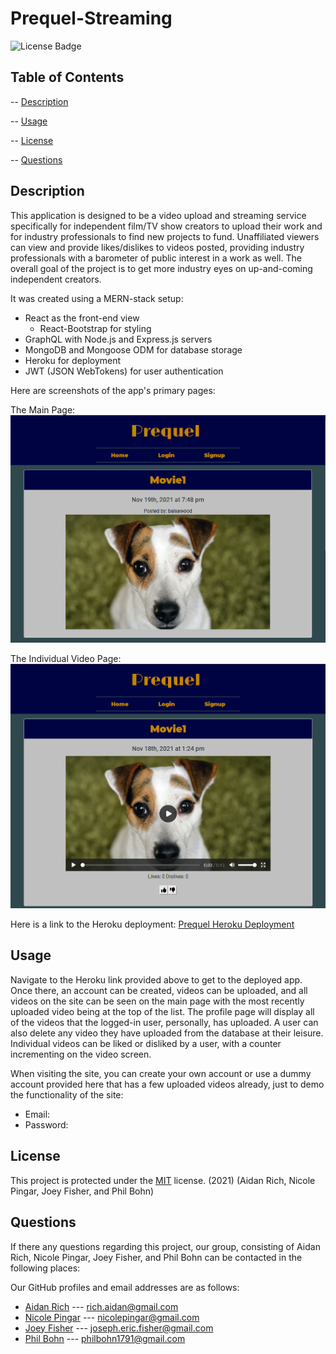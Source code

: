 # Prequel-Streaming

![License Badge](https://img.shields.io/badge/license-MIT-blue)

## Table of Contents

-- [Description](#description)

-- [Usage](#usage)

-- [License](#license)

-- [Questions](#questions)

## Description

This application is designed to be a video upload and streaming service specifically for independent film/TV show creators to upload their work and for industry professionals to find new projects to fund. Unaffiliated viewers can view and provide likes/dislikes to videos posted, providing industry professionals with a barometer of public interest in a work as well. The overall goal of the project is to get more industry eyes on up-and-coming independent creators.

It was created using a MERN-stack setup:

- React as the front-end view
  - React-Bootstrap for styling
- GraphQL with Node.js and Express.js servers
- MongoDB and Mongoose ODM for database storage
- Heroku for deployment
- JWT (JSON WebTokens) for user authentication

Here are screenshots of the app's primary pages:

The Main Page:
![Main Page Screenshot](assets/prequelmainpage.PNG)

The Individual Video Page:
![Video Page Screenshot](assets/prequelvideopage.PNG)

Here is a link to the Heroku deployment: [Prequel Heroku Deployment](https://thawing-castle-85641.herokuapp.com)

## Usage

Navigate to the Heroku link provided above to get to the deployed app. Once there, an account can be created, videos can be uploaded, and all videos on the site can be seen on the main page with the most recently uploaded video being at the top of the list. The profile page will display all of the videos that the logged-in user, personally, has uploaded. A user can also delete any video they have uploaded from the database at their leisure. Individual videos can be liked or disliked by a user, with a counter incrementing on the video screen.

When visiting the site, you can create your own account or use a dummy account provided here that has a few uploaded videos already, just to demo the functionality of the site:

- Email:
- Password:

## License

This project is protected under the [MIT](https://choosealicense.com/licenses/mit/) license. (2021) (Aidan Rich, Nicole Pingar, Joey Fisher, and Phil Bohn)

## Questions

If there any questions regarding this project, our group, consisting of Aidan Rich, Nicole Pingar, Joey Fisher, and Phil Bohn can be contacted in the following places:

Our GitHub profiles and email addresses are as follows:

- [Aidan Rich](https://github.com/aidanrich) --- rich.aidan@gmail.com
- [Nicole Pingar](https://github.com/nicolepingar) --- nicolepingar@gmail.com
- [Joey Fisher](https://github.com/jfisher37) --- joseph.eric.fisher@gmail.com
- [Phil Bohn](https://github.com/lamperouge1218) --- philbohn1791@gmail.com

